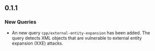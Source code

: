 ## 0.1.1

### New Queries

* An new query `cpp/external-entity-expansion` has been added. The query detects XML objects that are vulnerable to external entity expansion (XXE) attacks.
